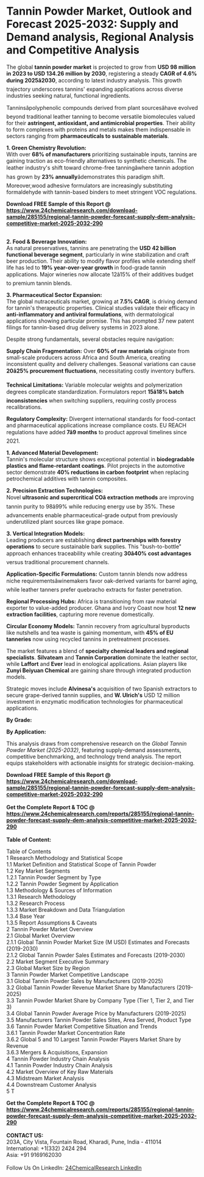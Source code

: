 <h1>Tannin Powder Market, Outlook and Forecast 2025-2032: Supply and Demand analysis, Regional Analysis and Competitive Analysis</h1><p>The global <strong>tannin powder market</strong> is projected to grow from <strong>USD 98 million in 2023 to USD 134.26 million by 2030</strong>, registering a steady <strong>CAGR of 4.6% during 2025â2030</strong>, according to latest industry analysis. This growth trajectory underscores tannins' expanding applications across diverse industries seeking natural, functional ingredients.</p><p>Tanninsâpolyphenolic compounds derived from plant sourcesâhave evolved beyond traditional leather tanning to become versatile biomolecules valued for their <strong>astringent, antioxidant, and antimicrobial properties</strong>. Their ability to form complexes with proteins and metals makes them indispensable in sectors ranging from <strong>pharmaceuticals to sustainable materials</strong>.</p><p><strong>1. Green Chemistry Revolution:</strong><br>
With over <strong>68% of manufacturers</strong> prioritizing sustainable inputs, tannins are gaining traction as eco-friendly alternatives to synthetic chemicals. The leather industry's shift toward chrome-free tanningâwhere tannin adoption has grown by <strong>23% annually</strong>âdemonstrates this paradigm shift. Moreover,wood adhesive formulators are increasingly substituting formaldehyde with tannin-based binders to meet stringent VOC regulations.</p><div><b>Download FREE Sample of this Report @ 
            <a href="https://www.24chemicalresearch.com/download-sample/285155/regional-tannin-powder-forecast-supply-dem-analysis-competitive-market-2025-2032-290">
            https://www.24chemicalresearch.com/download-sample/285155/regional-tannin-powder-forecast-supply-dem-analysis-competitive-market-2025-2032-290</a></b></div><br><p><strong>2. Food &amp; Beverage Innovation:</strong><br>
As natural preservatives, tannins are penetrating the <strong>USD 42 billion functional beverage segment</strong>, particularly in wine stabilization and craft beer production. Their ability to modify flavor profiles while extending shelf life has led to <strong>19% year-over-year growth</strong> in food-grade tannin applications. Major wineries now allocate 12â15% of their additives budget to premium tannin blends.</p><p><strong>3. Pharmaceutical Sector Expansion:</strong><br>
The global nutraceuticals market, growing at <strong>7.5% CAGR</strong>, is driving demand for tannin's therapeutic properties. Clinical studies validate their efficacy in <strong>anti-inflammatory and antiviral formulations</strong>, with dermatological applications showing particular promise. This has prompted 37 new patent filings for tannin-based drug delivery systems in 2023 alone.</p><p>Despite strong fundamentals, several obstacles require navigation:</p><p><strong>Supply Chain Fragmentation:</strong> Over <strong>60% of raw materials</strong> originate from small-scale producers across Africa and South America, creating inconsistent quality and delivery challenges. Seasonal variations can cause <strong>20â25% procurement fluctuations</strong>, necessitating costly inventory buffers.</p><p><strong>Technical Limitations:</strong> Variable molecular weights and polymerization degrees complicate standardization. Formulators report <strong>15â18% batch inconsistencies</strong> when switching suppliers, requiring costly process recalibrations.</p><p><strong>Regulatory Complexity:</strong> Divergent international standards for food-contact and pharmaceutical applications increase compliance costs. EU REACH regulations have added <strong>7â9 months</strong> to product approval timelines since 2021.</p><p><strong>1. Advanced Material Development:</strong><br>
Tannin's molecular structure shows exceptional potential in <strong>biodegradable plastics and flame-retardant coatings</strong>. Pilot projects in the automotive sector demonstrate <strong>40% reductions in carbon footprint</strong> when replacing petrochemical additives with tannin composites.</p><p><strong>2. Precision Extraction Technologies:</strong><br>
Novel <strong>ultrasonic and supercritical COâ extraction methods</strong> are improving tannin purity to 98â99% while reducing energy use by 35%. These advancements enable pharmaceutical-grade output from previously underutilized plant sources like grape pomace.</p><p><strong>3. Vertical Integration Models:</strong><br>
Leading producers are establishing <strong>direct partnerships with forestry operations</strong> to secure sustainable bark supplies. This "bush-to-bottle" approach enhances traceability while creating <strong>30â40% cost advantages</strong> versus traditional procurement channels.</p><p><strong>Application-Specific Formulations:</strong> Custom tannin blends now address niche requirementsâwinemakers favor oak-derived variants for barrel aging, while leather tanners prefer quebracho extracts for faster penetration.</p><p><strong>Regional Processing Hubs:</strong> Africa is transitioning from raw material exporter to value-added producer. Ghana and Ivory Coast now host <strong>12 new extraction facilities</strong>, capturing more revenue domestically.</p><p><strong>Circular Economy Models:</strong> Tannin recovery from agricultural byproducts like nutshells and tea waste is gaining momentum, with <strong>45% of EU tanneries</strong> now using recycled tannins in pretreatment processes.</p><p>The market features a blend of <strong>specialty chemical leaders and regional specialists</strong>. <strong>Silvateam</strong> and <strong>Tannin Corporation</strong> dominate the leather sector, while <strong>Laffort</strong> and <strong>Ever</strong> lead in enological applications. Asian players like <strong>Zunyi Beiyuan Chemical</strong> are gaining share through integrated production models.</p><p>Strategic moves include <strong>Alvinesa's</strong> acquisition of two Spanish extractors to secure grape-derived tannin supplies, and <strong>W. Ulrich's</strong> USD 12 million investment in enzymatic modification technologies for pharmaceutical applications.</p><p><strong>By Grade:</strong></p><p><strong>By Application:</strong></p><p>This analysis draws from comprehensive research on the <em>Global Tannin Powder Market (2025-2032)</em>, featuring supply-demand assessments, competitive benchmarking, and technology trend analysis. The report equips stakeholders with actionable insights for strategic decision-making.</p><div><b>Download FREE Sample of this Report @ 
            <a href="https://www.24chemicalresearch.com/download-sample/285155/regional-tannin-powder-forecast-supply-dem-analysis-competitive-market-2025-2032-290">
            https://www.24chemicalresearch.com/download-sample/285155/regional-tannin-powder-forecast-supply-dem-analysis-competitive-market-2025-2032-290</a></b></div><br><div><b>Get the Complete Report & TOC @ 
            <a href="https://www.24chemicalresearch.com/reports/285155/regional-tannin-powder-forecast-supply-dem-analysis-competitive-market-2025-2032-290">
            https://www.24chemicalresearch.com/reports/285155/regional-tannin-powder-forecast-supply-dem-analysis-competitive-market-2025-2032-290</a></b></div><br>
            <b>Table of Content:</b><p>Table of Contents<br />
1 Research Methodology and Statistical Scope<br />
1.1 Market Definition and Statistical Scope of Tannin Powder<br />
1.2 Key Market Segments<br />
1.2.1 Tannin Powder Segment by Type<br />
1.2.2 Tannin Powder Segment by Application<br />
1.3 Methodology & Sources of Information<br />
1.3.1 Research Methodology<br />
1.3.2 Research Process<br />
1.3.3 Market Breakdown and Data Triangulation<br />
1.3.4 Base Year<br />
1.3.5 Report Assumptions & Caveats<br />
2 Tannin Powder Market Overview<br />
2.1 Global Market Overview<br />
2.1.1 Global Tannin Powder Market Size (M USD) Estimates and Forecasts (2019-2030)<br />
2.1.2 Global Tannin Powder Sales Estimates and Forecasts (2019-2030)<br />
2.2 Market Segment Executive Summary<br />
2.3 Global Market Size by Region<br />
3 Tannin Powder Market Competitive Landscape<br />
3.1 Global Tannin Powder Sales by Manufacturers (2019-2025)<br />
3.2 Global Tannin Powder Revenue Market Share by Manufacturers (2019-2025)<br />
3.3 Tannin Powder Market Share by Company Type (Tier 1, Tier 2, and Tier 3)<br />
3.4 Global Tannin Powder Average Price by Manufacturers (2019-2025)<br />
3.5 Manufacturers Tannin Powder Sales Sites, Area Served, Product Type<br />
3.6 Tannin Powder Market Competitive Situation and Trends<br />
3.6.1 Tannin Powder Market Concentration Rate<br />
3.6.2 Global 5 and 10 Largest Tannin Powder Players Market Share by Revenue<br />
3.6.3 Mergers & Acquisitions, Expansion<br />
4 Tannin Powder Industry Chain Analysis<br />
4.1 Tannin Powder Industry Chain Analysis<br />
4.2 Market Overview of Key Raw Materials<br />
4.3 Midstream Market Analysis<br />
4.4 Downstream Customer Analysis<br />
5 T</p><div><b>Get the Complete Report & TOC @ 
            <a href="https://www.24chemicalresearch.com/reports/285155/regional-tannin-powder-forecast-supply-dem-analysis-competitive-market-2025-2032-290">
            https://www.24chemicalresearch.com/reports/285155/regional-tannin-powder-forecast-supply-dem-analysis-competitive-market-2025-2032-290</a></b></div><br><b>CONTACT US:</b><br>
            203A, City Vista, Fountain Road, Kharadi, Pune, India - 411014<br>
            International: +1(332) 2424 294<br>
            Asia: +91 9169162030 <br><br>
            Follow Us On LinkedIn: <a href="https://www.linkedin.com/company/24chemicalresearch/">24ChemicalResearch LinkedIn</a>